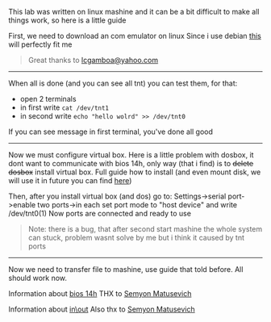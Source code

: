 This lab was written on linux mashine and it can be a bit difficult to make all things work, so here is a little guide

First, we need to download an com emulator on linux
Since i use debian [this](https://github.com/freemed/tty0tty) will perfectly fit me

> Great thanks to lcgamboa@yahoo.com

---

When all is done (and you can see all tnt) you can test them, for that:
  * open 2 terminals
  * in first write `cat /dev/tnt1`
  * in second write `echo "hello wolrd" >> /dev/tnt0`

If you can see message in first terminal, you've done all good

---

Now we must configure virtual box.
Here is a little problem with dosbox, it dont want to communicate with bios 14h, only way (that i find) is to ~~delete dosbox~~ install virtual box.
Full guide how to install (and even mount disk, we will use it in future you can find [here](https://www.makeuseof.com/tag/run-ms-dos-games-apps-linux/))

Then, after you install virtual box (and dos) go to:
Settings->serial port->enable two ports->in each set port mode to "host device" and write /dev/tnt0(1)
Now ports are connected and ready to use

> Note: there is a bug, that after second start mashine the whole system can stuck, problem wasnt solve by me but i think it caused by tnt ports

---

Now we need to transfer file to mashine, use guide that told before.
All should work now.


Information about [bios 14h](www.codenet.ru/progr/dos/int_0013.php) THX to [Semyon Matusevich](https://github.com/Xotab413)

Information about [in\out](https://sysprog.ru/post/komandy-in-i-out) Also thx to [Semyon Matusevich](https://github.com/Xotab413)
